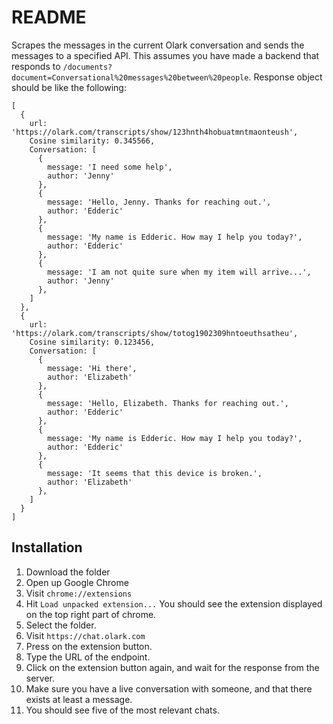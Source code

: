 # README

Scrapes the messages in the current Olark conversation and sends the messages to a specified API.
This assumes you have made a backend that responds to `/documents?document=Conversational%20messages%20between%20people`.
Response object should be like the following:

```
[
  {
    url: 'https://olark.com/transcripts/show/123hnth4hobuatmntmaonteush',
    Cosine similarity: 0.345566,
    Conversation: [
      {
        message: 'I need some help',
        author: 'Jenny'
      },
      {
        message: 'Hello, Jenny. Thanks for reaching out.',
        author: 'Edderic'
      },
      {
        message: 'My name is Edderic. How may I help you today?',
        author: 'Edderic'
      },
      {
        message: 'I am not quite sure when my item will arrive...',
        author: 'Jenny'
      },
    ]
  },
  {
    url: 'https://olark.com/transcripts/show/totog1902309hntoeuthsatheu',
    Cosine similarity: 0.123456,
    Conversation: [
      {
        message: 'Hi there',
        author: 'Elizabeth'
      },
      {
        message: 'Hello, Elizabeth. Thanks for reaching out.',
        author: 'Edderic'
      },
      {
        message: 'My name is Edderic. How may I help you today?',
        author: 'Edderic'
      },
      {
        message: 'It seems that this device is broken.',
        author: 'Elizabeth'
      },
    ]
  }
]
```

## Installation

1. Download the folder
2. Open up Google Chrome
3. Visit `chrome://extensions`
4. Hit `Load unpacked extension...` You should see the extension displayed on the top right part of chrome.
5. Select the folder.
6. Visit `https://chat.olark.com`
7. Press on the extension button.
8. Type the URL of the endpoint.
9. Click on the extension button again, and wait for the response from the server.
10. Make sure you have a live conversation with someone, and that there exists at least a message.
11. You should see five of the most relevant chats.
